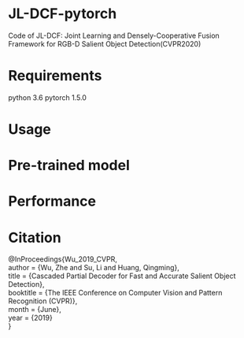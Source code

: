 # JL-DCF-pytorch

Code of JL-DCF: Joint Learning and Densely-Cooperative Fusion Framework for RGB-D Salient Object Detection(CVPR2020)
# Requirements
python 3.6 pytorch 1.5.0
# Usage

# Pre-trained model

# Performance


# Citation
@InProceedings{Wu_2019_CVPR,<br>
author = {Wu, Zhe and Su, Li and Huang, Qingming},<br>
title = {Cascaded Partial Decoder for Fast and Accurate Salient Object Detection},<br>
booktitle = {The IEEE Conference on Computer Vision and Pattern Recognition (CVPR)},<br>
month = {June},<br>
year = {2019}<br>
}
